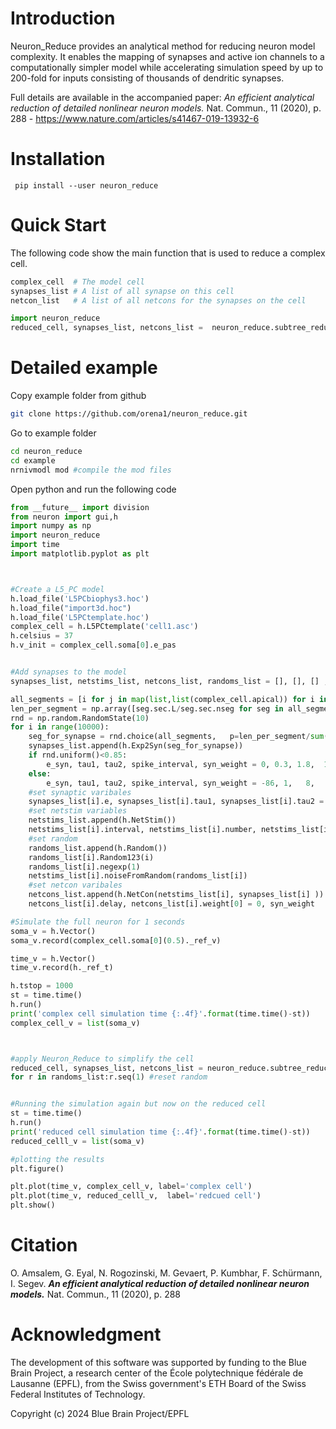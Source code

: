 Introduction
===========

Neuron_Reduce provides an analytical method for reducing neuron model complexity. It enables the mapping of synapses and active ion channels to a computationally simpler model while accelerating simulation speed by up to 200-fold for inputs consisting of thousands of dendritic synapses. 

Full details are available in the accompanied paper:
<i>An efficient analytical reduction of detailed nonlinear neuron models. </i>
Nat. Commun., 11 (2020), p. 288  - https://www.nature.com/articles/s41467-019-13932-6

Installation
===========

``` pip install --user neuron_reduce```

Quick Start
===========
The following code show the main function that is used to reduce a complex cell. 
```python
complex_cell  # The model cell
synapses_list # A list of all synapse on this cell
netcon_list   # A list of all netcons for the synapses on the cell

import neuron_reduce
reduced_cell, synapses_list, netcons_list =  neuron_reduce.subtree_reductor(complex_cell, synapses_list, netcons_list)
```

Detailed example
===========

Copy example folder from github
```bash
git clone https://github.com/orena1/neuron_reduce.git
```

Go to example folder
```bash
cd neuron_reduce
cd example
nrnivmodl mod #compile the mod files
```

Open python and run the following code


```python
from __future__ import division
from neuron import gui,h
import numpy as np
import neuron_reduce
import time
import matplotlib.pyplot as plt



#Create a L5_PC model
h.load_file('L5PCbiophys3.hoc')
h.load_file("import3d.hoc")
h.load_file('L5PCtemplate.hoc')
complex_cell = h.L5PCtemplate('cell1.asc')
h.celsius = 37
h.v_init = complex_cell.soma[0].e_pas


#Add synapses to the model
synapses_list, netstims_list, netcons_list, randoms_list = [], [], [] ,[]

all_segments = [i for j in map(list,list(complex_cell.apical)) for i in j] + [i for j in map(list,list(complex_cell.basal)) for i in j]
len_per_segment = np.array([seg.sec.L/seg.sec.nseg for seg in all_segments])
rnd = np.random.RandomState(10)
for i in range(10000):
    seg_for_synapse = rnd.choice(all_segments,   p=len_per_segment/sum(len_per_segment))
    synapses_list.append(h.Exp2Syn(seg_for_synapse))
    if rnd.uniform()<0.85:
        e_syn, tau1, tau2, spike_interval, syn_weight = 0, 0.3, 1.8,  1000/2.5, 0.0016
    else:
        e_syn, tau1, tau2, spike_interval, syn_weight = -86, 1,   8,   1000/15.0, 0.0008
    #set synaptic varibales
    synapses_list[i].e, synapses_list[i].tau1, synapses_list[i].tau2 = e_syn, tau1, tau2
    #set netstim variables
    netstims_list.append(h.NetStim())
    netstims_list[i].interval, netstims_list[i].number, netstims_list[i].start, netstims_list[i].noise = spike_interval, 9e9, 100, 1
    #set random
    randoms_list.append(h.Random())
    randoms_list[i].Random123(i)
    randoms_list[i].negexp(1)
    netstims_list[i].noiseFromRandom(randoms_list[i])       
    #set netcon varibales 
    netcons_list.append(h.NetCon(netstims_list[i], synapses_list[i] ))
    netcons_list[i].delay, netcons_list[i].weight[0] = 0, syn_weight

#Simulate the full neuron for 1 seconds
soma_v = h.Vector()
soma_v.record(complex_cell.soma[0](0.5)._ref_v)

time_v = h.Vector()
time_v.record(h._ref_t)

h.tstop = 1000
st = time.time()
h.run()
print('complex cell simulation time {:.4f}'.format(time.time()-st))
complex_cell_v = list(soma_v)



#apply Neuron_Reduce to simplify the cell
reduced_cell, synapses_list, netcons_list = neuron_reduce.subtree_reductor(complex_cell, synapses_list, netcons_list, reduction_frequency=0, total_segments_manual=-1)
for r in randoms_list:r.seq(1) #reset random


#Running the simulation again but now on the reduced cell
st = time.time()
h.run()
print('reduced cell simulation time {:.4f}'.format(time.time()-st))
reduced_celll_v = list(soma_v)

#plotting the results
plt.figure()

plt.plot(time_v, complex_cell_v, label='complex cell')
plt.plot(time_v, reduced_celll_v,  label='redcued cell')
plt.show()
```

Citation
===========
O. Amsalem, G. Eyal, N. Rogozinski, M. Gevaert, P. Kumbhar, F. Schürmann, I. Segev. <i><b>An efficient analytical reduction of detailed nonlinear neuron models.</b></i> Nat. Commun., 11 (2020), p. 288


Acknowledgment
==============

The development of this software was supported by funding to the Blue Brain Project, a research center of the École polytechnique fédérale de Lausanne (EPFL), from the Swiss government's ETH Board of the Swiss Federal Institutes of Technology.

Copyright (c) 2024 Blue Brain Project/EPFL
